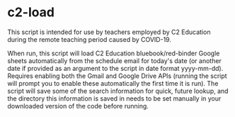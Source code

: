 # c2-load

This script is intended for use by teachers employed by C2 Education during the remote teaching period caused by COVID-19.

When run, this script will load C2 Education bluebook/red-binder Google sheets automatically from the schedule email for today's date (or another date if provided as an argument to the script in date format yyyy-mm-dd). Requires enabling both the Gmail and Google Drive APIs (running the script will prompt you to enable these automatically the first time it is run). The script will save some of the search information for quick, future lookup, and the directory this information is saved in needs to be set manually in your downloaded version of the code before running.

